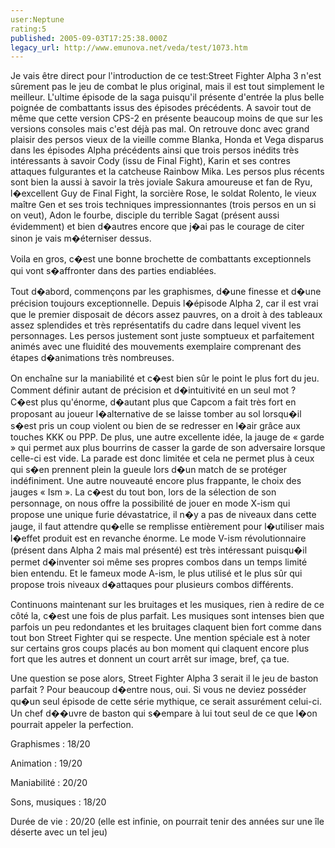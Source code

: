 ```yaml
---
user:Neptune
rating:5
published: 2005-09-03T17:25:38.000Z
legacy_url: http://www.emunova.net/veda/test/1073.htm
---
```

Je vais être direct pour l'introduction de ce test:Street Fighter Alpha 3 n'est sûrement pas le jeu de combat le plus original, mais il est tout simplement le meilleur. L'ultime épisode de la saga puisqu'il présente d'entrée la plus belle poignée de combattants issus des épisodes précédents. A savoir tout de même que cette version CPS-2 en présente beaucoup moins de que sur les versions consoles mais c'est déjà pas mal. On retrouve donc avec grand plaisir des persos vieux de la vieille comme Blanka, Honda et Vega disparus dans les épisodes Alpha précédents ainsi que trois persos inédits très intéressants à savoir Cody (issu de Final Fight), Karin et ses contres attaques fulgurantes et la catcheuse Rainbow Mika. Les persos plus récents sont bien la aussi à savoir la très joviale Sakura amoureuse et fan de Ryu, l�excellent Guy de Final Fight, la sorcière Rose, le soldat Rolento, le vieux maître Gen et ses trois techniques impressionnantes (trois persos en un si on veut), Adon le fourbe, disciple du terrible Sagat (présent aussi évidemment) et bien d�autres encore que j�ai pas le courage de citer sinon je vais m�éterniser dessus.  

Voila en gros, c�est une bonne brochette de combattants exceptionnels qui vont s�affronter dans des parties endiablées.   

  

Tout d�abord, commençons par les graphismes, d�une finesse et d�une précision toujours exceptionnelle. Depuis l�épisode Alpha 2, car il est vrai que le premier disposait de décors assez pauvres, on a droit à des tableaux assez splendides et très représentatifs du cadre dans lequel vivent les personnages. Les persos justement sont juste somptueux et parfaitement animés avec une fluidité des mouvements exemplaire comprenant des étapes d�animations très nombreuses.  

  

On enchaîne sur la maniabilité et c�est bien sûr le point le plus fort du jeu. Comment définir autant de précision et d�intuitivité en un seul mot ? C�est plus qu'énorme, d�autant plus que Capcom a fait très fort en proposant au joueur l�alternative de se laisse tomber au sol lorsqu�il s�est pris un coup violent ou bien de se redresser en l�air grâce aux touches KKK ou PPP. De plus, une autre excellente idée, la jauge de « garde » qui permet aux plus bourrins de casser la garde de son adversaire lorsque celle-ci est vide. La parade est donc limitée et cela ne permet plus à ceux qui s�en prennent plein la gueule lors d�un match de se protéger indéfiniment. Une autre nouveauté encore plus frappante, le choix des jauges « Ism ». La c�est du tout bon, lors de la sélection de son personnage, on nous offre la possibilité de jouer en mode X-ism qui propose une unique furie dévastatrice, il n�y a pas de niveaux dans cette jauge, il faut attendre qu�elle se remplisse entièrement pour l�utiliser mais l�effet produit est en revanche énorme. Le mode V-ism révolutionnaire (présent dans Alpha 2 mais mal présenté) est très intéressant puisqu�il permet d�inventer soi même ses propres combos dans un temps limité bien entendu. Et le fameux mode A-ism, le plus utilisé et le plus sûr qui propose trois niveaux d�attaques pour plusieurs combos différents.  

  

Continuons maintenant sur les bruitages et les musiques, rien à redire de ce côté la, c�est une fois de plus parfait. Les musiques sont intenses bien que parfois un peu redondantes et les bruitages claquent bien fort comme dans tout bon Street Fighter qui se respecte. Une mention spéciale est à noter sur certains gros coups placés au bon moment qui claquent encore plus fort que les autres et donnent un court arrêt sur image, bref, ça tue.  

  

Une question se pose alors, Street Fighter Alpha 3 serait il le jeu de baston parfait ? Pour beaucoup d�entre nous, oui. Si vous ne deviez posséder qu�un seul épisode de cette série mythique, ce serait assurément celui-ci. Un chef d��uvre de baston qui s�empare à lui tout seul de ce que l�on pourrait appeler la perfection.  

  

  

Graphismes : 18/20  

Animation : 19/20  

Maniabilité : 20/20  

Sons, musiques : 18/20  

Durée de vie : 20/20 (elle est infinie, on pourrait tenir des années sur une île déserte avec un tel jeu)